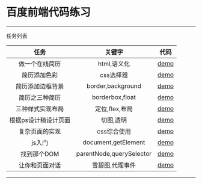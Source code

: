 # 百度前端代码练习
---

任务列表

|     任务      |           关键字            |     代码     |
| :---------: | :----------------------: | :--------: |
|   做一个在线简历   |         html,语义化         | [demo][1]  |
|   简历添加色彩    |          css选择器          | [demo][2]  |
|  简历添加边框背景   |    border,background     | [demo][3]  |
|   简历之三种简历   |     borderbox,float      | [demo][4]  |
|  三种样式实现布局   |        定位,flex,布局        | [demo][5]  |
| 根据ps设计稿设计页面 |          切图,透明           | [demo][6]  |
|   复杂页面的实现   |         css综合使用          | [demo][7]  |
|    js入门     |   document,getElement    | [demo][8]  |
|   找到那个DOM   | parentNode,querySelector | [demo][9]  |
|   让你和页面对话   |         雪碧图,代理事件         | [demo][10] |

---

[1]: https://kevinhasen.github.io/study/ife2018/two
[2]: https://kevinhasen.github.io/study/ife2018/three
[3]: https://kevinhasen.github.io/study/ife2018/four
[4]: https://kevinhasen.github.io/study/ife2018/five/
[5]: https://kevinhasen.github.io/study/ife2018/six
[6]: https://kevinhasen.github.io/study/ife2018/seven
[7]: https://kevinhasen.github.io/study/ife2018/eight
[8]: https://kevinhasen.github.io/study/ife2018/seventeen
[9]: https://kevinhasen.github.io/study/ife2018/nineteen
[10]: https://kevinhasen.github.io/study/ife2018/twenty
